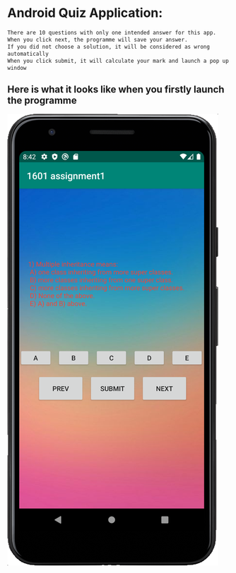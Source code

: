 # Android Quiz Application:
    There are 10 questions with only one intended answer for this app.
    When you click next, the programme will save your answer.
    If you did not choose a solution, it will be considered as wrong automatically
    When you click submit, it will calculate your mark and launch a pop up window
## Here is what it looks like when you firstly launch the programme
![1](main.png)
